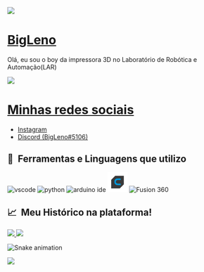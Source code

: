 
<p align="left">
  <img src="https://capsule-render.vercel.app/api?type=waving&color=gradient&height=100&section=header"/>
</p>


<h1 align="left">
    <a href="https://github.com/BigLeno">BigLeno</a>

</h1>
<p align="left"> Olá, eu sou o boy da impressora 3D no Laboratório de Robótica e Automação(LAR) </p>
 

![](https://img.shields.io/badge/UFRN-C&T-informational?style=flat&logo=<LOGO_NAME>&logoColor=white&color=2bbc8a) 

<h1 align="left">
    <a href="https://github.com/BigLeno">Minhas redes sociais</a>

</h1>
<p align="left">  </p>

- [Instagram](https://www.instagram.com/rutileno_gabriel/)
- [Discord (BigLeno#5106)]()


<h2> 🚀 &nbsp;Ferramentas e Linguagens que utilizo</h2>
<p align="left">
<img src="https://cdn.jsdelivr.net/gh/devicons/devicon/icons/vscode/vscode-original.svg" alt="vscode" width="45" height="45"/>
<img src="https://cdn.jsdelivr.net/gh/devicons/devicon/icons/python/python-original.svg" alt="python" width="45" height="45" />
<img src= "https://cdn.jsdelivr.net/gh/devicons/devicon/icons/arduino/arduino-original.svg" alt="arduino ide" width="45" height="45" />
<img src= "./assets/cura.png" alt="cura" width="45" height="45" />
<img src= "https://play-lh.googleusercontent.com/WVl18ugl3adNd8rjRQUJwnmt5VeiSf-7GSv7Fae8vbKywECFwsYXbD43buTZCmAR11ht" alt="Fusion 360" width="45" height="45" />

</p>        
          

<h2> 📈 &nbsp;Meu Histórico na plataforma!</h2>
<a href="https://github.com/thepiyushmalhotra">
  <img height="180em" src="https://github-readme-stats.vercel.app/api?username=thepiyushmalhotra&theme=noctis_minimus&show_icons=true" />
  <img height="180em" src="https://github-readme-stats.vercel.app/api/top-langs/?username=thepiyushmalhotra&theme=noctis_minimus&layout=compact" />
</a>


![Snake animation](https://github.com/thepiyushmalhotra/thepiyushmalhotra/blob/output/github-contribution-grid-snake.svg)
  
<p align="left">
  <img src="https://capsule-render.vercel.app/api?type=waving&color=gradient&height=100&section=footer"/>
</p>
